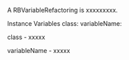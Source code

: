A RBVariableRefactoring is xxxxxxxxx.Instance Variables	class:		<Object>	variableName:		<Object>class	- xxxxxvariableName	- xxxxx
